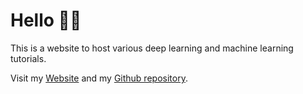 # Hello 👋🏻

This is a website to host various deep learning and machine learning tutorials.<br>

Visit my [Website](https://jordandeklerk.com) and my [Github repository](https://github.com/jordandeklerk).
